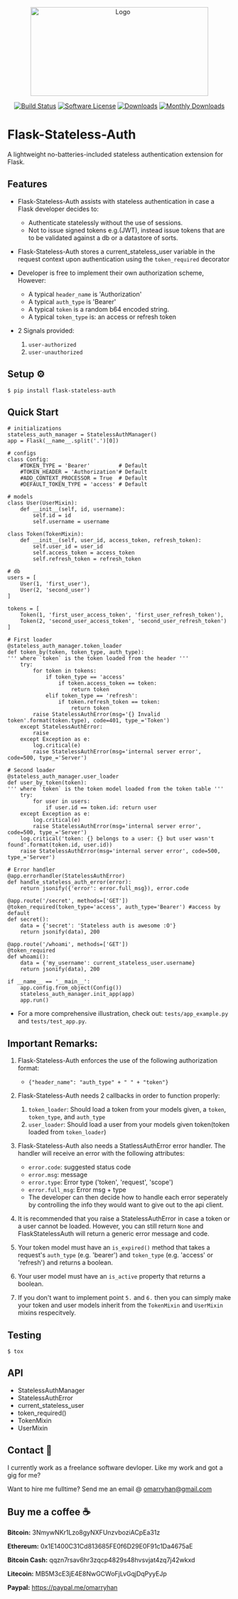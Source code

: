 <p align="center">
  <img src="https://vintagegraphics.ohsonifty.com/wp-content/uploads/2013/10/vgosn_free_clip_art_image_skeleton_key.png" alt="Logo" width="400" height="200"/>
  <p align="center">
    <a href="https://travis-ci.org/omarryhan/flask-stateless-auth"><img alt="Build Status" src="https://travis-ci.org/omarryhan/flask-stateless-auth.svg?branch=master"></a>
    <a href="https://github.com/omarryhan/flask-stateless-auth"><img alt="Software License" src="https://img.shields.io/badge/license-MIT-brightgreen.svg?style=flat-square"></a>
    <a href="https://pepy.tech/badge/flask-stateless-auth"><img alt="Downloads" src="https://pepy.tech/badge/flask-stateless-auth"></a>
    <a href="https://pepy.tech/badge/flask-stateless-auth/month"><img alt="Monthly Downloads" src="https://pepy.tech/badge/flask-stateless-auth/month"></a>
  </p>
</p>

# Flask-Stateless-Auth

A lightweight no-batteries-included stateless authentication extension for Flask.

## Features

- Flask-Stateless-Auth assists with stateless authentication in case a Flask developer decides to:
  - Authenticate statelessly without the use of sessions.
  - Not to issue signed tokens e.g.(JWT), instead issue tokens that are to be validated against a db or a datastore of sorts.
  
- Flask-Stateless-Auth stores a current_stateless_user variable in the request context upon authentication using the `token_required` decorator

- Developer is free to implement their own authorization scheme, However:
  - A typical `header_name` is 'Authorization'
  - A typical `auth_type` is 'Bearer'
  - A typical `token` is a random b64 encoded string.
  - A typical `token_type` is: an access or refresh token

- 2 Signals provided:
    1. `user-authorized`
    2. `user-unauthorized`

## Setup ⚙️

    $ pip install flask-stateless-auth

## Quick Start 

    # initializations
    stateless_auth_manager = StatelessAuthManager()
    app = Flask(__name__.split('.')[0])

    # configs
    class Config:
        #TOKEN_TYPE = 'Bearer'         # Default
        #TOKEN_HEADER = 'Authorization'# Default
        #ADD_CONTEXT_PROCESSOR = True  # Default
        #DEFAULT_TOKEN_TYPE = 'access' # Default

    # models
    class User(UserMixin):
        def __init__(self, id, username):
            self.id = id
            self.username = username

    class Token(TokenMixin):
        def __init__(self, user_id, access_token, refresh_token):
            self.user_id = user_id
            self.access_token = access_token
            self.refresh_token = refresh_token 

    # db
    users = [
        User(1, 'first_user'),
        User(2, 'second_user')
    ]

    tokens = [
        Token(1, 'first_user_access_token', 'first_user_refresh_token'),
        Token(2, 'second_user_access_token', 'second_user_refresh_token')
    ]

    # First loader
    @stateless_auth_manager.token_loader
    def token_by(token, token_type, auth_type):
    ''' where `token` is the token loaded from the header '''
        try:
            for token in tokens:
                if token_type == 'access'
                    if token.access_token == token:
                        return token
                elif token_type == 'refresh':
                    if token.refresh_token == token:
                        return token
            raise StatelessAuthError(msg='{} Invalid token'.format(token.type), code=401, type_='Token')
        except StatelessAuthError:
            raise
        except Exception as e:
            log.critical(e)
            raise StatelessAuthError(msg='internal server error', code=500, type_='Server')

    # Second loader
    @stateless_auth_manager.user_loader
    def user_by_token(token):
    ''' where `token` is the token model loaded from the token table '''
        try:
            for user in users:
                if user.id == token.id: return user
        except Exception as e:
            log.critical(e)
            raise StatelessAuthError(msg='internal server error', code=500, type_='Server')
        log.critical('token: {} belongs to a user: {} but user wasn't found'.format(token.id, user.id))
        raise StatelessAuthError(msg='internal server error', code=500, type_='Server')

    # Error handler
    @app.errorhandler(StatelessAuthError)
    def handle_stateless_auth_error(error):
        return jsonify({'error': error.full_msg}), error.code

    @app.route('/secret', methods=['GET'])
    @token_required(token_type='access', auth_type='Bearer') #access by default
    def secret():
        data = {'secret': 'Stateless auth is awesome :O'}
        return jsonify(data), 200

    @app.route('/whoami', methods=['GET'])
    @token_required
    def whoami():
        data = {'my_username': current_stateless_user.username}
        return jsonify(data), 200

    if __name__ == '__main__':
        app.config.from_object(Config())
        stateless_auth_manager.init_app(app)
        app.run()

- For a more comprehensive illustration, check out: `tests/app_example.py` and `tests/test_app.py`.

## Important Remarks:

1. Flask-Stateless-Auth enforces the use of the following authorization format:
    - `{"header_name": "auth_type" + " " + "token"}`

2. Flask-Stateless-Auth needs 2 callbacks in order to function properly:

    1. `token_loader`: Should load a token from your models given, a `token`, `token_type`, and `auth_type`
    2. `user_loader`: Should load a user from your models given token(token loaded from `token_loader`)

3. Flask-Stateless-Auth also needs a StatlessAuthError error handler. The handler will receive an error with the following attributes:

    - `error.code`: suggested status code
    - `error.msg`: message
    - `error.type`: Error type ('token', 'request', 'scope')
    - `error.full_msg`: Error msg + type
    - The developer can then decide how to handle each error seperately by controlling the info they would want to give out to the api client.

4. It is recommended that you raise a StatelessAuthError in case a token or a user cannot be loaded. However, you can still return `None` and FlaskStatelessAuth will return a generic error message and code.

5. Your token model must have an `is_expired()` method that takes a request's `auth_type` (e.g. 'bearer') and `token_type` (e.g. 'access' or 'refresh') and returns a boolean.

6. Your user model must have an `is_active` property that returns a boolean.

7. If you don't want to implement point `5.` and `6.` then you can simply make your token and user models inherit from the `TokenMixin` and `UserMixin` mixins respecitvely.

## Testing

    $ tox

## API

- StatelessAuthManager
- StatelessAuthError
- current_stateless_user
- token_required()
- TokenMixin
- UserMixin

## Contact 📧

I currently work as a freelance software devloper. Like my work and got a gig for me?

Want to hire me fulltime? Send me an email @ omarryhan@gmail.com

## Buy me a coffee ☕

**Bitcoin:** 3NmywNKr1Lzo8gyNXFUnzvboziACpEa31z

**Ethereum:** 0x1E1400C31Cd813685FE0f6D29E0F91c1Da4675aE

**Bitcoin Cash:** qqzn7rsav6hr3zqcp4829s48hvsvjat4zq7j42wkxd

**Litecoin:** MB5M3cE3jE4E8NwGCWoFjLvGqjDqPyyEJp

**Paypal:** https://paypal.me/omarryhan
